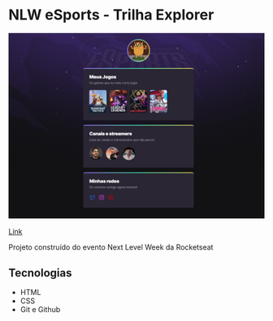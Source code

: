 # NLW eSports - Trilha Explorer

![preview](./.github/Preview.png)

[Link](https://Maarinho.github.io/my-page-NLW-)

Projeto construído do evento Next Level Week da Rocketseat

## Tecnologias

- HTML
- CSS
- Git e Github